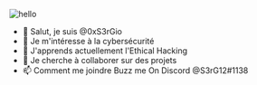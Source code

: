 ![hello](https://user-images.githubusercontent.com/93042298/138563775-2126cde7-3fce-4b8e-b862-adc9d7037e4b.gif)
- 👋 Salut, je suis @0xS3rGio
- 👀 Je m'intéresse à la cybersécurité
- 🌱 J'apprends actuellement l'Ethical Hacking
- 💞️ Je cherche à collaborer sur des projets
- 📫 Comment me joindre Buzz me On Discord @S3rG12#1138 

